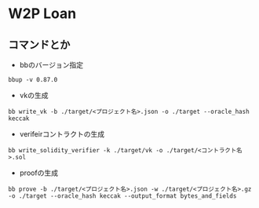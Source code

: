 # W2P Loan

## コマンドとか

- bbのバージョン指定 
```
bbup -v 0.87.0
```

- vkの生成
```
bb write_vk -b ./target/<プロジェクト名>.json -o ./target --oracle_hash keccak
```

- verifeirコントラクトの生成
```
bb write_solidity_verifier -k ./target/vk -o ./target/<コントラクト名>.sol 
```

- proofの生成
```
bb prove -b ./target/<プロジェクト名>.json -w ./target/<プロジェクト名>.gz -o ./target --oracle_hash keccak --output_format bytes_and_fields                  
```